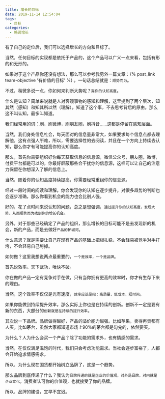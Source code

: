 ```yaml
---
title: 增长的目标
date: 2019-11-14 12:54:04
tags: 
  - 目标
categories:
  - 略说增长
---
```


有了自己的定位后，我们可以选择增长的方向和目标了。

当然，任何目标的实现都是依托于产品的，这个产品可以广义一点来看，包括有形的和无形的。
<!--more-->


如果对于这个产品你还没有想法，那么可以参考我另外一篇文章：{% post_link team-objective '有价值的目标' %} 。一句话总结就是：`顺势而为`。

不过，稍微多说一点，你如何来判断大势呢？`靠你的认知高度`。

什么是认知？简单来说就是人对客观事物的感知和理解，这里提到了两个层次，知其然（感知）和知其所以然（理解）。知道了这个事，不去思考背后的原由，那么这不叫认知，最多叫知道。

我们经常用的词：刷，刷微博，刷朋友圈，刷抖音……这都是停留在感知层面。

当然，我们身处信息社会，每天面对的信息量非常大，如果要求每个信息点都去理解他，这有点强人所难，所以，需要选择性的去阅读，并且在一个方向上持续去认知，那么你才有可能提高你的认知高度。

那么，首先你需要组织好你每天获取信息的信息源，微信公众号，朋友圈，微博，付费平台都是可以的，你最好屏蔽那些会干扰你的信息源，这样可以让自己的注意力保留在你想深入了解的信息上。

当然，随着你的认知高度持续提高，你需要经常重组你的信息源。

经过一段时间的阅读和理解，你会发现你的认知在逐步提升，对很多趋势的判断也会逐步准确，那么你看到机会的能力也会比别人强。

好的，花了点时间来说认知的问题，总之是想强调，`通过提升你的认知高度，发现大势，从而顺势而为找到你的增长机会`。



另外，对于那些已经确定了产品的组织，那么增长的目标可能不是去发现新的机会，新的产品，而是去做好`产品的护城河`。

什么意思？就是需要让自己在现有产品的基础上把根扎稳，不会轻易被竞争对手打垮，不会轻易自己垮掉。

如何做？这里我想说两点最重要的，`一个是效率，一个是品牌`。

首先说效率。天下武功，唯快不破。

你在做的产品一定有竞争对手在做，只有当你拥有更高的效率时，你才有生存下来的理由。

当然，这个效率不仅仅是光有速度，`效率应该是指：高质量，低成本，短时间`。

如果你能做到持续提升效率，那么实际上你也是在持续的创新。创新不一定是要有新的东西，大部分的`创新就是在持续的提升效率`。

其次说一下品牌。品牌做得越好，产品的溢价能力越强。比如苹果，卖得再贵都有人买。比如茅台，虽然大家都知道市场上90%的茅台都是勾兑的，依然要买。

为什么？人为什么会买一个产品？除了功能的需求外，也有情感的需求。

当然，在仅仅满足温饱的时代，我们只会考虑功能需求。当社会逐步富裕了，人都会开始追求情感需求。

所以，为什么现在国货都开始树立品牌了，这是一个趋势。

那么品牌到底传递了什么？我认为`品牌传递的就是企业的价值观，对外是品牌，对内就是企业文化`。消费者认可你的价值观，也就接受了你的品牌。

所以，品牌的建设，宜早不宜迟。